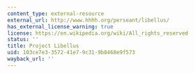```yaml
---
content_type: external-resource
external_url: http://www.hhhh.org/perseant/libellus/
has_external_license_warning: true
license: https://en.wikipedia.org/wiki/All_rights_reserved
status: ''
title: Project Libellus
uid: 103ce7e3-3572-41e7-9c31-9b8468e9f573
wayback_url: ''
---
```

